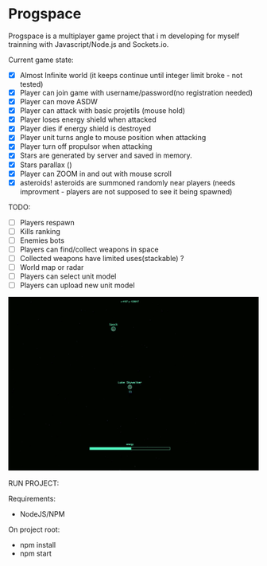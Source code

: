# Progspace

Progspace is a multiplayer game project that i m developing for myself trainning with Javascript/Node.js and Sockets.io.

Current game state:

* [x] Almost Infinite world (it keeps continue until integer limit broke - not tested)
* [x] Player can join game with username/password(no registration needed)
* [x] Player can move ASDW
* [x] Player can attack with basic projetils (mouse hold)
* [x] Player loses energy shield when attacked
* [x] Player dies if energy shield is destroyed
* [x] Player unit turns angle to mouse position when attacking
* [x] Player turn off propulsor when attacking
* [x] Stars are generated by server and saved in memory.
* [x] Stars parallax ()
* [x] Player can ZOOM in and out with mouse scroll
* [x] asteroids! asteroids are summoned randomly near players (needs improvment - players are not supposed to see it being spawned)

TODO:

* [ ] Players respawn
* [ ] Kills ranking
* [ ] Enemies bots
* [ ] Players can find/collect weapons in space
* [ ] Collected weapons have limited uses(stackable) ?
* [ ] World map or radar
* [ ] Players can select unit model
* [ ] Players can upload new unit model

![](demo.gif)

RUN PROJECT:

Requirements:
* NodeJS/NPM

On project root:
* npm install
* npm start
